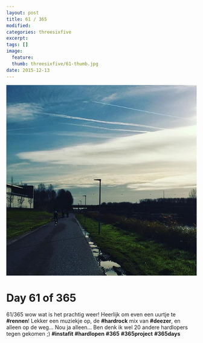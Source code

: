 ```yaml
---
layout: post
title: 61 / 365
modified:
categories: threesixfive
excerpt:
tags: []
image:
  feature: 
  thumb: threesixfive/61-thumb.jpg
date: 2015-12-13
---
```


![61](/images/threesixfive/61.jpg)

# Day 61 of 365

61/365 wow wat is het prachtig weer! Heerlijk om even een uurtje te **\#rennen**! Lekker een muziekje op, de **\#hardrock** mix van **\#deezer**, en alleen op de weg... Nou ja alleen... Ben denk ik wel 20 andere hardlopers tegen gekomen ;) **\#instafit** **\#hardlopen** **\#365** **\#365project** **\#365days**
